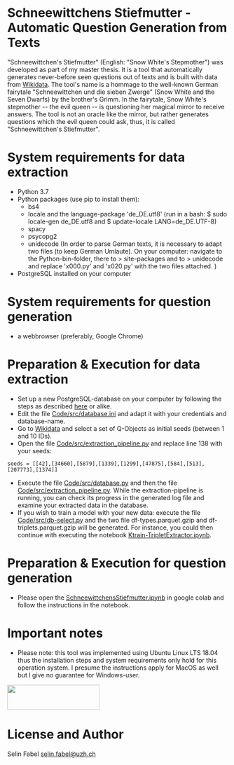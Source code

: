 # **Schneewittchens Stiefmutter** - Automatic Question Generation from Texts
"Schneewittchen's Stiefmutter" (English: "Snow White's Stepmother") was developed as part of my master thesis. It is a tool that automatically generates never-before seen questions out of texts and is built with data from [Wikidata](https://www.wikidata.org/wiki/Wikidata:Main_Page).
The tool's name is a hommage to the well-known German fairytale "Schneewittchen und die sieben Zwerge" (Snow White and the Seven Dwarfs) by the brother's Grimm. In the fairytale, Snow White's stepmother -- the evil queen -- is questioning her magical mirror to receive answers. The tool is not an oracle like the mirror, but rather generates questions which the evil queen could ask, thus, it is called "Schneewittchen's Stiefmutter".

# System requirements for data extraction
* Python 3.7
* Python packages (use pip to install them):
	* bs4
    * locale and the language-package 'de_DE.utf8' (run in a bash: $ sudo locale-gen de_DE.utf8 and $ update-locale LANG=de_DE.UTF-8)
	* spacy
    * psycopg2
	* unidecode (In order to parse German texts, it is necessary to adapt two files (to keep German Umlaute). On your computer: navigate to the Python-bin-folder, there to > site-packages and to > unidecode and replace 'x000.py' and 'x020.py' with the two files attached. )
* PostgreSQL installed on your computer
	
# System requirements for question generation
* a webbrowser (preferably, Google Chrome)

# Preparation & Execution for data extraction
* Set up a new PostgreSQL-database on your computer by following the steps as described [here](https://www.microfocus.com/documentation/idol/IDOL_12_0/MediaServer/Guides/html/English/Content/Getting_Started/Configure/_TRN_Set_up_PostgreSQL_Linux.htm) or alike.
* Edit the file [Code/src/database.ini](https://github.com/sflin/SchneewittchensStiefmutter/blob/master/Code/src/database.ini) and adapt it with your credentials and database-name.
* Go to [Wikidata](https://www.wikidata.org/wiki/Wikidata:Main_Page) and select a set of Q-Objects as initial seeds (between 1 and 10 IDs).
* Open the file [Code/src/extraction_pipeline.py](https://github.com/sflin/SchneewittchensStiefmutter/blob/master/Code/src/extraction_pipeline.py) and replace line 138 with your seeds:
```
seeds = [[42],[34660],[5879],[1339],[1299],[47875],[584],[513],[207773],[1374]]
```
* Execute the file [Code/src/database.py](https://github.com/sflin/SchneewittchensStiefmutter/blob/master/Code/src/database.py) and then the file [Code/src/extraction_pipeline.py](https://github.com/sflin/SchneewittchensStiefmutter/blob/master/Code/src/extraction_pipeline.py). While the extraction-pipeline is running, you can check its progress in the generated log file and examine your extracted data in the database.
* If you wish to train a model with your new data: execute the file [Code/src/db-select.py](https://github.com/sflin/SchneewittchensStiefmutter/blob/master/Code/src/db-select.py) and the two file df-types.parquet.gzip and df-triplets.parquet.gzip will be generated. For instance, you could then continue with executing the notebook [Ktrain-TripletExtractor.ipynb](https://github.com/sflin/SchneewittchensStiefmutter/blob/master/Ktrain_TripletExtractor.ipynb).

# Preparation & Execution for question generation
* Please open the [SchneewittchensStiefmutter.ipynb](https://github.com/sflin/SchneewittchensStiefmutter/blob/master/SchneewittchensStiefmutter.ipynb) in google colab and follow the instructions in the notebook. 

# Important notes
* Please note: this tool was implemented using Ubuntu Linux LTS 18.04 thus the installation steps and system requirements only hold for this operation system. I presume the instructions apply for MacOS as well but I give no guarantee for Windows-user.
<img src="https://upload.wikimedia.org/wikipedia/commons/3/36/Wikidata_stamp_rec_light.png" alt="" data-canonical-src="https://upload.wikimedia.org/wikipedia/commons/3/36/Wikidata_stamp_rec_light.png" width="210" height="57" />

# License and Author
Selin Fabel 
selin.fabel@uzh.ch
